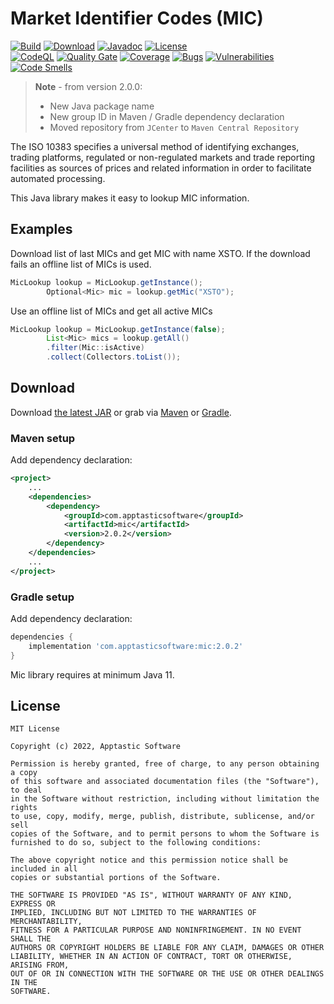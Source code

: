 Market Identifier Codes (MIC)
=============================

[![Build](https://github.com/w3stling/mic/actions/workflows/build.yml/badge.svg)](https://github.com/w3stling/mic/actions/workflows/build.yml)
[![Download](https://img.shields.io/badge/download-2.0.2-brightgreen.svg)](https://search.maven.org/artifact/com.apptasticsoftware/mic/2.0.2/jar)
[![Javadoc](https://img.shields.io/badge/javadoc-2.0.2-blue.svg)](https://w3stling.github.io/mic/javadoc/2.0.2)
[![License](http://img.shields.io/:license-MIT-blue.svg?style=flat-round)](http://apptastic-software.mit-license.org)   
[![CodeQL](https://github.com/w3stling/mic/actions/workflows/codeql-analysis.yml/badge.svg)](https://github.com/w3stling/mic/actions/workflows/codeql-analysis.yml)
[![Quality Gate](https://sonarcloud.io/api/project_badges/measure?project=w3stling_mic&metric=alert_status)](https://sonarcloud.io/summary/new_code?id=w3stling_mic)
[![Coverage](https://sonarcloud.io/api/project_badges/measure?project=w3stling_mic&metric=coverage)](https://sonarcloud.io/summary/new_code?id=w3stling_mic)
[![Bugs](https://sonarcloud.io/api/project_badges/measure?project=w3stling_mic&metric=bugs)](https://sonarcloud.io/summary/new_code?id=w3stling_mic)
[![Vulnerabilities](https://sonarcloud.io/api/project_badges/measure?project=w3stling_mic&metric=vulnerabilities)](https://sonarcloud.io/summary/new_code?id=w3stling_mic)
[![Code Smells](https://sonarcloud.io/api/project_badges/measure?project=w3stling_mic&metric=code_smells)](https://sonarcloud.io/summary/new_code?id=w3stling_mic)

> **Note** - from version 2.0.0:
> * New Java package name
> * New group ID in Maven / Gradle dependency declaration
> * Moved repository from `JCenter` to `Maven Central Repository`

The ISO 10383 specifies a universal method of identifying exchanges, trading platforms, regulated or non-regulated markets and trade reporting facilities as sources of prices and related information in order to facilitate automated processing.

This Java library makes it easy to lookup MIC information.

Examples
--------
Download list of last MICs and get MIC with name XSTO. If the download fails an offline list of MICs is used.
```java
MicLookup lookup = MicLookup.getInstance();
        Optional<Mic> mic = lookup.getMic("XSTO");
```

Use an offline list of MICs and get all active MICs
```java
MicLookup lookup = MicLookup.getInstance(false);
        List<Mic> mics = lookup.getAll()
        .filter(Mic::isActive)
        .collect(Collectors.toList());
```


Download
--------

Download [the latest JAR][1] or grab via [Maven][2] or [Gradle][3].

### Maven setup
Add dependency declaration:
```xml
<project>
    ...
    <dependencies>
        <dependency>
            <groupId>com.apptasticsoftware</groupId>
            <artifactId>mic</artifactId>
            <version>2.0.2</version>
        </dependency>
    </dependencies>
    ...
</project>
```

### Gradle setup
Add dependency declaration:
```groovy
dependencies {
    implementation 'com.apptasticsoftware:mic:2.0.2'
}
```

Mic library requires at minimum Java 11.

License
-------

    MIT License
    
    Copyright (c) 2022, Apptastic Software
    
    Permission is hereby granted, free of charge, to any person obtaining a copy
    of this software and associated documentation files (the "Software"), to deal
    in the Software without restriction, including without limitation the rights
    to use, copy, modify, merge, publish, distribute, sublicense, and/or sell
    copies of the Software, and to permit persons to whom the Software is
    furnished to do so, subject to the following conditions:
    
    The above copyright notice and this permission notice shall be included in all
    copies or substantial portions of the Software.
    
    THE SOFTWARE IS PROVIDED "AS IS", WITHOUT WARRANTY OF ANY KIND, EXPRESS OR
    IMPLIED, INCLUDING BUT NOT LIMITED TO THE WARRANTIES OF MERCHANTABILITY,
    FITNESS FOR A PARTICULAR PURPOSE AND NONINFRINGEMENT. IN NO EVENT SHALL THE
    AUTHORS OR COPYRIGHT HOLDERS BE LIABLE FOR ANY CLAIM, DAMAGES OR OTHER
    LIABILITY, WHETHER IN AN ACTION OF CONTRACT, TORT OR OTHERWISE, ARISING FROM,
    OUT OF OR IN CONNECTION WITH THE SOFTWARE OR THE USE OR OTHER DEALINGS IN THE
    SOFTWARE.


[1]: https://search.maven.org/artifact/com.apptasticsoftware/mic/2.0.2/jar
[2]: https://maven.apache.org
[3]: https://gradle.org